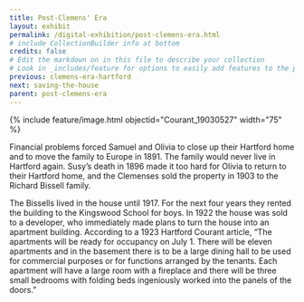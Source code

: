 ```yaml
---
title: Post-Clemens' Era
layout: exhibit
permalink: /digital-exhibition/post-clemens-era.html
# include CollectionBuilder info at bottom
credits: false
# Edit the markdown on in this file to describe your collection
# Look in _includes/feature for options to easily add features to the page
previous: clemens-era-hartford
next: saving-the-house
parent: post-clemens-era
---
```


{% include feature/image.html objectid="Courant_19030527" width="75" %}

Financial problems forced Samuel and Olivia to close up their Hartford home and to move the family to Europe in 1891. The family would never live in Hartford again. Susy’s death in 1896 made it too hard for Olivia to return to their Hartford home, and the Clemenses sold the property in 1903 to the Richard Bissell family. 

The Bissells lived in the house until 1917. For the next four years they rented the building to the Kingswood School for boys. In 1922 the house was sold to a developer, who immediately made plans to turn the house into an apartment building. According to a 1923 Hartford Courant article, “The apartments will be ready for occupancy on July 1. There will be eleven apartments and in the basement there is to be a large dining hall to be used for commercial purposes or for functions arranged by the tenants. Each apartment will have a large room with a fireplace and there will be three small bedrooms with folding beds ingeniously worked into the panels of the doors.”
